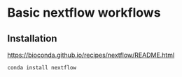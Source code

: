# Basic nextflow workflows

## Installation 
https://bioconda.github.io/recipes/nextflow/README.html
```
conda install nextflow
```
